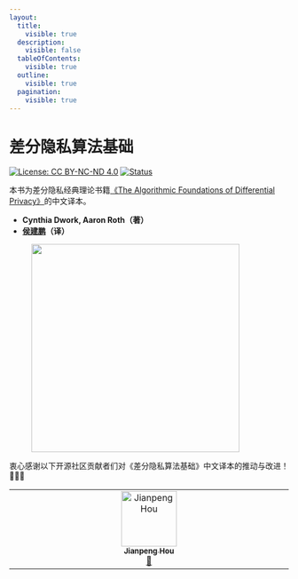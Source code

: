 ```yaml
---
layout:
  title:
    visible: true
  description:
    visible: false
  tableOfContents:
    visible: true
  outline:
    visible: true
  pagination:
    visible: true
---
```


# 差分隐私算法基础

[![License: CC BY-NC-ND 4.0](https://img.shields.io/badge/License-CC\_BY--NC--ND\_4.0-lightgrey.svg)](https://creativecommons.org/licenses/by-nc-nd/4.0/) [![Status](https://img.shields.io/badge/Github-Ready-lightgrey.svg?logo=github)](https://github.com/HouJP/the-algorithmic-foundations-of-differential-privacy)

本书为差分隐私经典理论书籍[《The Algorithmic Foundations of Differential Privacy》](https://www.cis.upenn.edu/~aaroth/Papers/privacybook.pdf)的中文译本。

* **Cynthia Dwork, Aaron Roth（著）**
* **[侯建鹏](https://www.linkedin.com/in/houjp/)（译）**

<figure><img src="https://m.media-amazon.com/images/W/MEDIAX_792452-T2/images/I/51XqQoJs3fL._SL1360_.jpg" alt="" width="375"><figcaption></figcaption></figure>



衷心感谢以下开源社区贡献者们对《差分隐私算法基础》中文译本的推动与改进！🎉🎉🎉

<!-- ALL-CONTRIBUTORS-LIST:START - Do not remove or modify this section -->
<!-- prettier-ignore-start -->
<!-- markdownlint-disable -->
<table>
  <tbody>
    <tr>
      <td align="center" valign="top" width="14.28%"><a href="https://houjp.com/"><img src="https://avatars.githubusercontent.com/u/11496630?v=4?s=100" width="100px;" alt="Jianpeng Hou"/><br /><sub><b>Jianpeng Hou</b></sub></a><br /><a href="https://github.com/HouJP/the-algorithmic-foundations-of-differential-privacy/commits?author=HouJP" title="Documentation">📖</a></td>
    </tr>
  </tbody>
</table>

<!-- markdownlint-restore -->
<!-- prettier-ignore-end -->

<!-- ALL-CONTRIBUTORS-LIST:END -->
